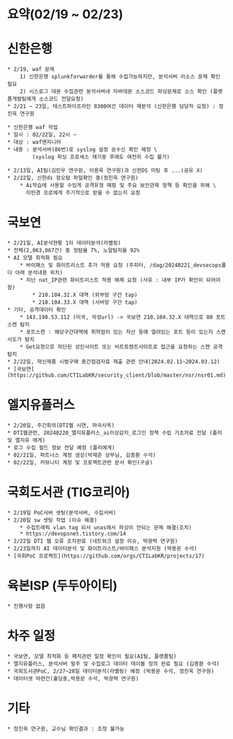 # 요약(02/19 ~ 02/23)

# 신한은행
    * 2/19, waf 문제
        1) 신한은행 splunkforwarder를 통해 수집가능하지만, 분석서버 리소스 문제 확인 필요
        2) 시스로그 데몬 수집관련 분석서버내 자바데몬 소스코드 파싱문제로 소스 확인 (플랫폼개발팀에게 소스코드 전달요청)
    * 2/21 ~ 23일, 테스트파이프라인 8300여건 데이터 재분석 (신한은행 담당자 요청) : 정진욱 연구원

    * 신한은행 waf 작업
    * 일시 : 02/22일, 22시 ~ 
    * 대상 : waf엔지니어
    * 내용 : 분석서버(86번)로 syslog 설정 송수신 확인 예정 \
            (syslog 파싱 프로세스 재기동 후에도 여전히 수집 불가)

    * 2/13일, AI팀(김민우 연구원, 이용욱 연구원)과 신한DS 미팅 후 ...(공유 X)
    * 2/22일, 신한ds 정오탐 파일확인 중(정진욱 연구원)
        * Ai학습에 사용할 수있게 공격유형 매핑 및 주요 보안관제 정책 등 확인을 위해 \
          이민경 프로에게 주기적으로 받을 수 없는지 요청

# 국보연
    * 2/21일, AI분석현황 1차 데이터분석(라벨링)
    * 전체(2,063,067건) 중 정탐율 7%, 노말탐지율 92%
    * AI 모델 최적화 필요
        * 바이패스 및 화이트리스트 추가 적용 요청 (주피터, /dag/20240221_devsecops폴더 아래 분석내용 위치)
        * 지난 nat_IP관련 화이트리스트 적용 해제 요청 (사유 : 내부 IP가 확인이 되어야 함)
            * 210.104.32.X 대역 (외부망 구간 tap)
            * 210.104.33.X 대역 (서버망 구간 tap)
    * 기타, 공격데이터 확인
        * 143.198.53.112 (미국, 악성url) -> 국보연 210.104.32.X 대역으로 80 포트 스캔 탐지 
        * 포트스캔 : 해당구간대역에 취약점이 있는 자산 등에 열려있는 포트 등이 있는지 스캔 시도가 탐지
        * Get요청으로 차단된 성인사이트 또는 비트토렌트사이트로 접근을 요청하는 스캔 공격 탐지
    * 2/22일, 혁신제품 시범구매 중간점검자료 제출 관련 안내(2024.02.11~2024.03.12)
    * [국보연](https://github.com/CTILabKR/security_client/blob/master/nsr/nsr01.md)

# 엘지유플러스
    * 2/20일, 주간회의(DTI웹 시연, 마곡사옥)
    * DTI웹관련, 20240220_엘지유플러스_ai이상감지_로그인 정책 수립 기초자료 전달 (플리 및 엘지유 에게)
    * 로그 수집 필드 정보 전달 예정 (플리에게)
    * 02/21일, 파트너스 계정 생성(박재준 상무님, 김종환 수석)
    * 02/22일, 커뮤니티 계정 및 프로젝트관련 문서 확인(구글)

# 국회도서관 (TIG코리아)
    * 2/19일 PoC서버 셋팅(분석서버, 수집서버)
    * 2/20일 sw 셋팅 작업 (이슈 해결)
        * 수집트래픽 vlan tag 되서 unas에서 파싱이 안되는 문제 해결(조치)
        * https://devopsnet.tistory.com/14
    * 2/22일 DTI 웹 오류 조치완료 (네트워크 설정 이슈, 박광력 연구원)
    * 2/23일까지 AI 데이터분석 및 화이트리스트/바이패스 분석지원 (박용문 수석)
    * [국회PoC 프로젝트](https://github.com/orgs/CTILabKR/projects/17)

# 육본ISP (두두아이티)
    * 진행사항 없음

# 차주 일정
    * 국보연, 모델 최적화 등 패치관련 일정 확인이 필요(AI팀, 플랫폼팀)
    * 엘지유플러스, 분석서버 발주 및 수집로그 데이터 테이블 정의 완료 필요 (김종환 수석)
    * 국회도서관PoC, 2/27~28일 데이터분석(라벨링) 예정 (박용문 수석, 정진욱 연구원)
    * 데이터셋 마련건(홀딩중,박용문 수석, 박광력 연구원) 
# 기타
    * 정진욱 연구원, 교수님 확인결과 : 조정 불가능